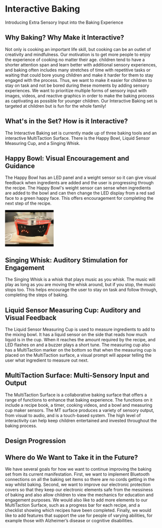 # Interactive Baking
Introducing Extra Sensory Input into the Baking Experience

## Why Baking? Why Make it Interactive?
Not only is cooking an important life skill, but cooking can be an outlet of creativity and mindfulness. Our motivation is to get more people to enjoy the experience of cooking no matter their age. children tend to have a shorter attention span and learn better with additional sensory experiences, and baking often includes many stretches of time with repetitive tasks or waiting that could bore young children and make it harder for them to stay engaged with the process. Thus, we want to make it easier for children to stay on task and not be bored during these moments by adding sensory experiences. We want to prioritize multiple forms of sensory input with images, videos, and reactive graphics in order to make the baking process as captivating as possible for younger children. Our Interactive Baking set is targeted at children but is fun for the whole family!

## What's in the Set? How is it Interactive?
The Interactive Baking set is currently made up of three baking tools and an interactive MultiTaction Surface. There is the Happy Bowl, Liquid Sensor Measuring Cup, and a Singing Whisk. 

## Happy Bowl: Visual Encouragement and Guidance
The Happy Bowl has an LED panel and a weight sensor so it can give visual feedback when ingredients are added and the user is progressing through the recipe. The Happy Bowl's weight sensor can sense when ingredients are added to the bowl and can then change the LED display from a red sad face to a green happy face. This offers encouragement for completing the next step of the recipe. 

![Sad Bowl](https://raw.githubusercontent.com/mugelstad/interactive-baking/master/photos/MAG_1462.png)


## Singing Whisk: Auditory Stimulation for Engagement
The Singing Whisk is a whisk that plays music as you whisk. The music will play as long as you are moving the whisk around, but if you stop, the music stops too. This helps encourage the user to stay on task and follow through, completing the steps of baking. 

## Liquid Sensor Measuring Cup: Auditory and Visual Feedback
The Liquid Sensor Measuring Cup is used to measure ingredients to add to the mixing bowl. It has a liquid sensor on the side that reads how much liquid is in the cup. When it reaches the amount required by the recipe, and LED flashes on and a buzzer plays a short tune. The measuring cup also has a MultiTaction marker on the bottom so that when the measuring cup is placed on the MultiTaction surface, a visual prompt will appear telling the user what ingredient to measure out next. 

## MultiTaction Surface: Multi-Sensory Input and Output
The MultiTaction Surface is a collaborative baking surface that offers a range of functions to enhance that baking experience. The functions on it include a recipe book, a timer, cooking videos, and a bowl and measuring cup maker sensors. The MT surface produces a variety of sensory output, from visual to audio, and is a touch-based system. The high level of interactivity can help keep children entertained and invested throughout the baking process. 

## Design Progression

## Where do We Want to Take it in the Future?
We have several goals for how we want to continue improving the baking set from its current manifestation. First, we want to implement Bluetooth connections on all the baking set items so there are no cords getting in the way whilst baking. Second, we want to improve our electronic protection covers so that they keep our electronic elements safe from the messiness of baking and also allow children to view the mechanics for education and engagement purposes. We would also like to add more elements to our MultiTaction Surface, such as a progress bar for each recipe, and a checklist showing which recipes have been completed. Finally, we would like to add features that support the use for people of varying abilities, for example those with Alzheimer’s disease or cognitive disabilities.
